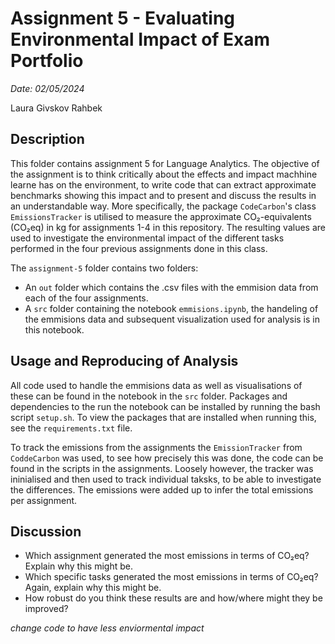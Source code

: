 # Assignment 5 - Evaluating Environmental Impact of Exam Portfolio

*Date: 02/05/2024*

Laura Givskov Rahbek 

## Description 

This folder contains assignment 5 for Language Analytics. The objective of the assignment is to think critically about the effects and impact machhine learne has on the environment, to write code that can extract approximate benchmarks showing this impact and to present and discuss the results in an understandable way. More specifically, the package ```CodeCarbon```'s class ```EmissionsTracker``` is utilised to measure the approximate CO₂-equivalents (CO₂eq) in kg for assignments 1-4 in this repository. The resulting values are used to investigate the environmental impact of the different tasks performed in the four previous assignments done in this class. 

The ```assignment-5``` folder contains two folders: 
- An ```out``` folder which contains the .csv files with the emmision data from each of the four assignments. 
- A ```src``` folder containing the notebook ```emmisions.ipynb```, the handeling of the emmisions data and subsequent visualization used for analysis is in this notebook. 





## Usage and Reproducing of Analysis

All code used to handle the emmisions data as well as visualisations of these can be found in the notebook in the ```src``` folder. Packages and dependencies to the run the notebook can be installed by running the bash script ```setup.sh```. To view the packages that are installed when running this, see the ```requirements.txt``` file. 

To track the emissions from the assignments the ```EmissionTracker``` from ```CoddeCarbon``` was used, to see how precisely this was done, the code can be found in the scripts in the assignments. Loosely however, the tracker was ininialised and then used to track individual taksks, to be able to investigate the differences. The emissions were added up to infer the total emissions per assignment. 

## Discussion 


- Which assignment generated the most emissions in terms of CO₂eq? Explain why this might be.
- Which specific tasks generated the most emissions in terms of CO₂eq? Again, explain why this might be.
- How robust do you think these results are and how/where might they be improved? 

*change code to have less enviormental impact*

